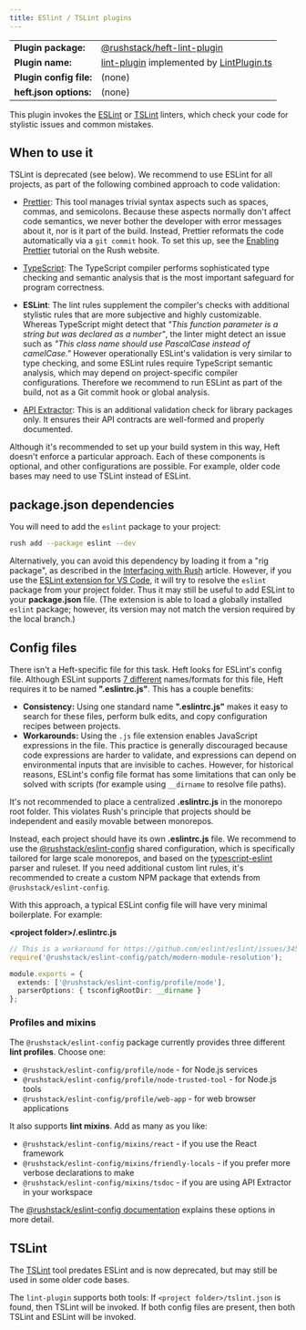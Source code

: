 ```yaml
---
title: ESlint / TSLint plugins
---
```


<!-- prettier-ignore-start -->
|     |     |
| --- | --- |
| **Plugin package:** | [@rushstack/heft-lint-plugin](https://github.com/microsoft/rushstack/blob/main/heft-plugins/heft-lint-plugin) |
| **Plugin name:** | [lint-plugin](https://github.com/microsoft/rushstack/blob/main/heft-plugins/heft-lint-plugin/heft-plugin.json) implemented by [LintPlugin.ts](https://github.com/microsoft/rushstack/blob/main/heft-plugins/heft-lint-plugin/src/LintPlugin.ts) |
| **Plugin config file:** | (none) |
| **heft.json options:** | (none) |
<!-- prettier-ignore-end -->

This plugin invokes the [ESLint](https://eslint.org/) or [TSLint](https://palantir.github.io/tslint/) linters, which check your code for stylistic issues and common mistakes.

## When to use it

TSLint is deprecated (see below). We recommend to use ESLint for all projects, as part of the following combined approach to code validation:

- [Prettier](@rushjs/pages/maintainer/enabling_prettier/): This tool manages trivial syntax aspects such as spaces, commas, and semicolons. Because these aspects normally don't affect code semantics, we never bother the developer with error messages about it, nor is it part of the build. Instead, Prettier reformats the code automatically via a `git commit` hook. To set this up, see the [Enabling Prettier](@rushjs/pages/maintainer/enabling_prettier/) tutorial on the Rush website.

- [TypeScript](../plugins/typescript.md): The TypeScript compiler performs sophisticated type checking and semantic analysis that is the most important safeguard for program correctness.

- **ESLint**: The lint rules supplement the compiler's checks with additional stylistic rules that are more subjective and highly customizable. Whereas TypeScript might detect that _"This function parameter is a string but was declared as a number"_, the linter might detect an issue such as _"This class name should use PascalCase instead of camelCase."_ However operationally ESLint's validation is very similar to type checking, and some ESLint rules require TypeScript semantic analysis, which may depend on project-specific compiler configurations. Therefore we recommend to run ESLint as part of the build, not as a Git commit hook or global analysis.

- [API Extractor](../plugins/api-extractor.md): This is an additional validation check for library packages only. It ensures their API contracts are well-formed and properly documented.

Although it's recommended to set up your build system in this way, Heft doesn't enforce a particular approach. Each of these components is optional, and other configurations are possible. For example, older code bases may need to use TSLint instead of ESLint.

## package.json dependencies

You will need to add the `eslint` package to your project:

```bash
rush add --package eslint --dev
```

Alternatively, you can avoid this dependency by loading it from a "rig package", as described in the [Interfacing with Rush](../tutorials/heft_and_rush.md) article. However, if you use the [ESLint extension for VS Code](https://marketplace.visualstudio.com/items?itemName=dbaeumer.vscode-eslint), it will try to resolve the `eslint` package from your project folder. Thus it may still be useful to add ESLint to your **package.json** file. (The extension is able to load a globally installed `eslint` package; however, its version may not match the version required by the local branch.)

## Config files

There isn't a Heft-specific file for this task. Heft looks for ESLint's config file. Although ESLint supports [7 different](https://eslint.org/docs/user-guide/configuring#configuration-file-formats) names/formats for this file, Heft requires it to be named **".eslintrc.js"**. This has a couple benefits:

- **Consistency:** Using one standard name **".eslintrc.js"** makes it easy to search for these files, perform bulk edits, and copy configuration recipes between projects.
- **Workarounds:** Using the `.js` file extension enables JavaScript expressions in the file. This practice is generally discouraged because code expressions are harder to validate, and expressions can depend on environmental inputs that are invisible to caches. However, for historical reasons, ESLint's config file format has some limitations that can only be solved with scripts (for example using `__dirname` to resolve file paths).

It's not recommended to place a centralized **.eslintrc.js** in the monorepo root folder. This violates Rush's principle that projects should be independent and easily movable between monorepos.

Instead, each project should have its own **.eslintrc.js** file. We recommend to use the [@rushstack/eslint-config](https://www.npmjs.com/package/@rushstack/eslint-config) shared configuration, which is specifically tailored for large scale monorepos, and based on the [typescript-eslint](https://github.com/typescript-eslint/typescript-eslint) parser and ruleset. If you need additional custom lint rules, it's recommended to create a custom NPM package that extends from `@rushstack/eslint-config`.

With this approach, a typical ESLint config file will have very minimal boilerplate. For example:

**&lt;project folder&gt;/.eslintrc.js**

```ts
// This is a workaround for https://github.com/eslint/eslint/issues/3458
require('@rushstack/eslint-config/patch/modern-module-resolution');

module.exports = {
  extends: ['@rushstack/eslint-config/profile/node'],
  parserOptions: { tsconfigRootDir: __dirname }
};
```

### Profiles and mixins

The `@rushstack/eslint-config` package currently provides three different **lint profiles**. Choose one:

- `@rushstack/eslint-config/profile/node` - for Node.js services
- `@rushstack/eslint-config/profile/node-trusted-tool` - for Node.js tools
- `@rushstack/eslint-config/profile/web-app` - for web browser applications

It also supports **lint mixins**. Add as many as you like:

- `@rushstack/eslint-config/mixins/react` - if you use the React framework
- `@rushstack/eslint-config/mixins/friendly-locals` - if you prefer more verbose declarations to make
- `@rushstack/eslint-config/mixins/tsdoc` - if you are using API Extractor in your workspace

The [@rushstack/eslint-config documentation](https://www.npmjs.com/package/@rushstack/eslint-config) explains these options in more detail.

## TSLint

The [TSLint](https://palantir.github.io/tslint/) tool predates ESLint and is now deprecated, but may still be used in some older code bases.

The `lint-plugin` supports both tools: If `<project folder>/tslint.json` is found, then TSLint will be invoked. If both config files are present, then both TSLint and ESLint will be invoked.
